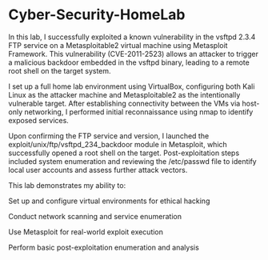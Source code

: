 # Cyber-Security-HomeLab

In this lab, I successfully exploited a known vulnerability in the vsftpd 2.3.4 FTP service on a Metasploitable2 virtual machine using Metasploit Framework. This vulnerability (CVE-2011-2523) allows an attacker to trigger a malicious backdoor embedded in the vsftpd binary, leading to a remote root shell on the target system.

I set up a full home lab environment using VirtualBox, configuring both Kali Linux as the attacker machine and Metasploitable2 as the intentionally vulnerable target. After establishing connectivity between the VMs via host-only networking, I performed initial reconnaissance using nmap to identify exposed services.

Upon confirming the FTP service and version, I launched the exploit/unix/ftp/vsftpd_234_backdoor module in Metasploit, which successfully opened a root shell on the target. Post-exploitation steps included system enumeration and reviewing the /etc/passwd file to identify local user accounts and assess further attack vectors.

This lab demonstrates my ability to:

Set up and configure virtual environments for ethical hacking

Conduct network scanning and service enumeration

Use Metasploit for real-world exploit execution

Perform basic post-exploitation enumeration and analysis
